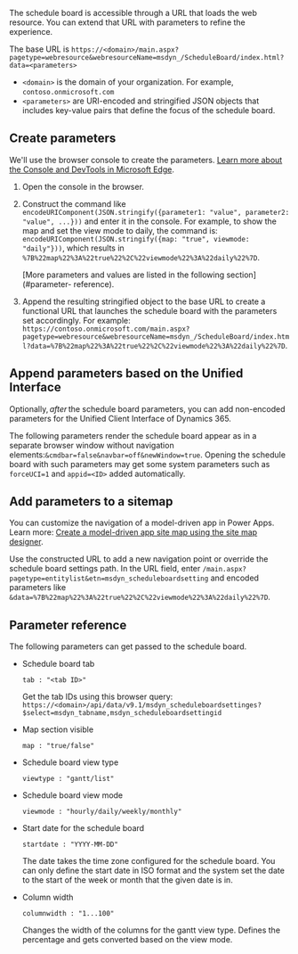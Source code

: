 The schedule board is accessible through a URL that loads the web resource. You can extend that URL with parameters to refine the experience.

The base URL is `https://<domain>/main.aspx?pagetype=webresource&webresourceName=msdyn_/ScheduleBoard/index.html?data=<parameters>`

- `<domain>` is the domain of your organization. For example, `contoso.onmicrosoft.com`
- `<parameters>` are URI-encoded and stringified JSON objects that includes key-value pairs that define the focus of the schedule board.

## Create parameters

We'll use the browser console to create the parameters. [Learn more about the Console and DevTools in Microsoft Edge](/microsoft-edge/devtools-guide-chromium/console/).

1. Open the console in the browser.

1. Construct the command like `encodeURIComponent(JSON.stringify({parameter1: "value", parameter2: "value", ...}))` and enter it in the console. For example, to show the map and set the view mode to daily, the command is: `encodeURIComponent(JSON.stringify({map: "true", viewmode: "daily"}))`, which results in `%7B%22map%22%3A%22true%22%2C%22viewmode%22%3A%22daily%22%7D`.

   [More parameters and values are listed in the following section](#parameter- reference).

1. Append the resulting stringified object to the base URL to create a functional URL that launches the schedule board with the parameters set accordingly. For example: `https://contoso.onmicrosoft.com/main.aspx?pagetype=webresource&webresourceName=msdyn_/ScheduleBoard/index.html?data=%7B%22map%22%3A%22true%22%2C%22viewmode%22%3A%22daily%22%7D`.

## Append parameters based on the Unified Interface

Optionally, *after* the schedule board parameters, you can add non-encoded parameters for the Unified Client Interface of Dynamics 365.

The following parameters render the schedule board appear as in a separate browser window without navigation elements:`&cmdbar=false&navbar=off&newWindow=true`. Opening the schedule board with such parameters may get some system parameters such as `forceUCI=1` and `appid=<ID>` added automatically.

## Add parameters to a sitemap

You can customize the navigation of a model-driven app in Power Apps. Learn more: [Create a model-driven app site map using the site map designer](/power-apps/maker/model-driven-apps/create-site-map-app).

Use the constructed URL to add a new navigation point or override the schedule board settings path. In the URL field, enter `/main.aspx?pagetype=entitylist&etn=msdyn_scheduleboardsetting` and encoded parameters like `&data=%7B%22map%22%3A%22true%22%2C%22viewmode%22%3A%22daily%22%7D`. 

## Parameter reference

The following parameters can get passed to the schedule board.

- Schedule board tab

  `tab : "<tab ID>"`

  Get the tab IDs using this browser query: `https://<domain>/api/data/v9.1/msdyn_scheduleboardsettinges?$select=msdyn_tabname,msdyn_scheduleboardsettingid`

- Map section visible

  `map : "true/false"`

- Schedule board view type

  `viewtype : "gantt/list"`

- Schedule board view mode

  `viewmode : "hourly/daily/weekly/monthly"`

- Start date for the schedule board

  `startdate : "YYYY-MM-DD"`

  The date takes the time zone configured for the schedule board. You can only define the start date in ISO format and the system set the date to the start of the week or month that the given date is in.

- Column width

  `columnwidth : "1...100"` 

  Changes the width of the columns for the gantt view type. Defines the percentage and gets converted based on the view mode.
